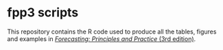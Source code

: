 # fpp3 scripts

This repository contains the R code used to produce all the tables, figures and examples in [*Forecasting: Principles and Practice* (3rd edition)](https://OTexts.com/fpp3).
